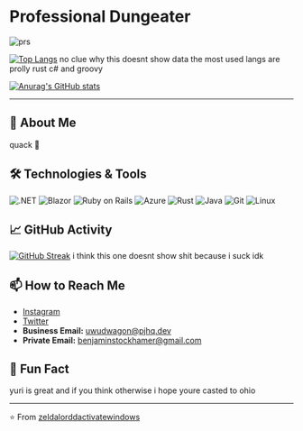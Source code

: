 # Professional Dungeater 

![prs](https://img.shields.io/badge/dynamic/json?color=blueviolet&label=Merged%20PRs&query=total_count&url=https%3A%2F%2Fapi.github.com%2Fsearch%2Fissues%3Fq%3Dauthor%3Agcat101%2520type%3Apr%2520is%3Amerged)

[![Top Langs](https://github-readme-stats.vercel.app/api/top-langs/?username=zeldalorddactivatewindows&langs_count=4&theme=tokyonight&layout=compact)](https://github.com/anuraghazra/github-readme-stats) no clue why this doesnt show data the most used langs are prolly rust c# and groovy

[![Anurag's GitHub stats](https://github-readme-stats.vercel.app/api?username=zeldalorddactivatewindows&count_private=true&show_icons=true&theme=tokyonight)](https://github.com/anuraghazra/github-readme-stats)

---

## 🚀 About Me

quack 🦆

## 🛠️ Technologies & Tools

![.NET](https://img.shields.io/badge/-.NET-512BD4?style=flat&logo=.net&logoColor=white)
![Blazor](https://img.shields.io/badge/-Blazor-512BD4?style=flat&logo=blazor&logoColor=white)
![Ruby on Rails](https://img.shields.io/badge/-Ruby%20on%20Rails-CC0000?style=flat&logo=ruby-on-rails&logoColor=white)
![Azure](https://img.shields.io/badge/-Azure-0089D6?style=flat&logo=microsoft-azure&logoColor=white)
![Rust](https://img.shields.io/badge/-Rust-000000?style=flat&logo=rust&logoColor=white)
![Java](https://img.shields.io/badge/-Java-007396?style=flat&logo=java&logoColor=white)
![Git](https://img.shields.io/badge/-Git-F05032?style=flat&logo=git&logoColor=white)
![Linux](https://img.shields.io/badge/-Linux-FCC624?style=flat&logo=linux&logoColor=black)

## 📈 GitHub Activity

[![GitHub Streak](https://streak-stats.demolab.com/?user=zeldalorddactivatewindows&theme=tokyonight)](https://git.io/streak-stats) i think this one doesnt show shit because i suck idk

## 📫 How to Reach Me

- [Instagram](https://www.instagram.com/vielzukuhl)
- [Twitter](https://x.com/Benjami17351584)
- **Business Email:** [uwudwagon@pjhq.dev](mailto:uwudwagon@pjhq.dev)
- **Private Email:** [benjaminstockhamer@gmail.com](mailto:benjaminstockhamer@gmail.com)

## 🌟 Fun Fact

yuri is great and if you think otherwise i hope youre casted to ohio

---

⭐️ From [zeldalorddactivatewindows](https://github.com/zeldalorddactivatewindows)

